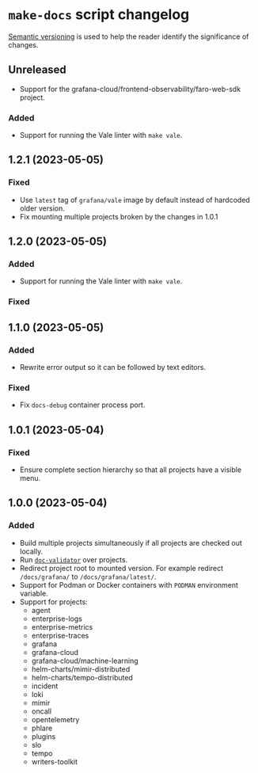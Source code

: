 # `make-docs` script changelog

<!-- Updates should conform to the guidelines in https://keepachangelog.com/en/1.1.0/ -->

[Semantic versioning](https://semver.org/) is used to help the reader identify the significance of changes.

## Unreleased

- Support for the grafana-cloud/frontend-observability/faro-web-sdk project.

### Added

- Support for running the Vale linter with `make vale`.

## 1.2.1 (2023-05-05)

### Fixed

- Use `latest` tag of `grafana/vale` image by default instead of hardcoded older version.
- Fix mounting multiple projects broken by the changes in 1.0.1

## 1.2.0 (2023-05-05)

### Added

- Support for running the Vale linter with `make vale`.

### Fixed

## 1.1.0 (2023-05-05)

### Added

- Rewrite error output so it can be followed by text editors.

### Fixed

- Fix `docs-debug` container process port.

## 1.0.1 (2023-05-04)

### Fixed

- Ensure complete section hierarchy so that all projects have a visible menu.

## 1.0.0 (2023-05-04)

### Added

- Build multiple projects simultaneously if all projects are checked out locally.
- Run [`doc-validator`](https://github.com/grafana/technical-documentation/tree/main/tools/cmd/doc-validator) over projects.
- Redirect project root to mounted version.
  For example redirect `/docs/grafana/` to `/docs/grafana/latest/`.
- Support for Podman or Docker containers with `PODMAN` environment variable.
- Support for projects:
  - agent
  - enterprise-logs
  - enterprise-metrics
  - enterprise-traces
  - grafana
  - grafana-cloud
  - grafana-cloud/machine-learning
  - helm-charts/mimir-distributed
  - helm-charts/tempo-distributed
  - incident
  - loki
  - mimir
  - oncall
  - opentelemetry
  - phlare
  - plugins
  - slo
  - tempo
  - writers-toolkit
